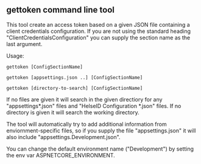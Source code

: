 ## gettoken command line tool

This tool create an access token based on a given JSON file containing a client credentials configuration.
If you are not using the standard heading "ClientCredentialsConfiguration" 
you can supply the section name as the last argument.

Usage:

```
gettoken [ConfigSectionName]

gettoken [appsettings.json ..] [ConfigSectionName]

gettoken [directory-to-search] [ConfigSectionName]
```

If no files are given it will search in the given directiory for any "appsettings*.json" files and
"HelseID Configuration *.json" files. If no directory is given it will search the working directory.

The tool will automatically try to add additional information from enviornment-specific files,
so if you supply the file "appsettings.json" it will also include "appsettings.Development.json".

You can change the default environment name ("Development") by setting the env var ASPNETCORE_ENVIRONMENT.

